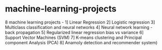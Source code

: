 # machine-learning-projects
8 machine learning projects - 1] Linear Regression 2] Logistic regression 3] Multiclass classification and neural networks 4] Neural network learning - back propagation 5] Regularized linear regression bias vs variance 6] Support Vector Machines (SVM) 7] K-means clustering and Principal component Analysis (PCA) 8] Anamoly detection and recommender system) 
